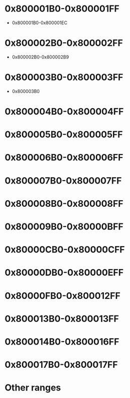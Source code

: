 # 0x800001B0-0x800001FF
- 0x800001B0-0x800001EC

# 0x800002B0-0x800002FF
- 0x800002B0-0x800002B9

# 0x800003B0-0x800003FF
- 0x800003B0

# 0x800004B0-0x800004FF

# 0x800005B0-0x800005FF

# 0x800006B0-0x800006FF

# 0x800007B0-0x800007FF

# 0x800008B0-0x800008FF

# 0x800009B0-0x80000BFF

# 0x80000CB0-0x80000CFF

# 0x80000DB0-0x80000EFF

# 0x80000FB0-0x800012FF

# 0x800013B0-0x800013FF

# 0x800014B0-0x800016FF

# 0x800017B0-0x800017FF

# Other ranges
